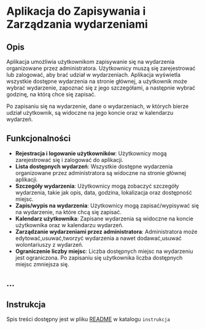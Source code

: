 # Aplikacja do Zapisywania i Zarządzania wydarzeniami

## Opis
Aplikacja umożliwia użytkownikom zapisywanie się na wydarzenia organizowane przez administratora. Użytkownicy muszą się zarejestrować lub zalogować, aby brać udział w wydarzeniach. Aplikacja wyświetla wszystkie dostępne wydarzenia na stronie głównej, a użytkownik może wybrać wydarzenie, zapoznać się z jego szczegółami, a następnie wybrać godzinę, na którą chce się zapisać.

Po zapisaniu się na wydarzenie, dane o wydarzeniach, w których bierze udział użytkownik, są widoczne na jego koncie oraz w kalendarzu wydarzeń.

## Funkcjonalności
- **Rejestracja i logowanie użytkowników**: Użytkownicy mogą zarejestrować się i zalogować do aplikacji.
- **Lista dostępnych wydarzeń**: Wszystkie dostępne wydarzenia organizowane przez administratora są widoczne na stronie głównej aplikacji.
- **Szczegóły wydarzenia**: Użytkownicy mogą zobaczyć szczegóły wydarzenia, takie jak opis, data, godzina, lokalizacja oraz dostępność miejsc.
- **Zapis/wypis na wydarzenia**: Użytkownicy mogą zapisać/wypisywać się na wydarzenie, na które chcą się zapisać.
- **Kalendarz użytkownika**: Zapisane wydarzenia są widoczne na koncie użytkownika oraz w kalendarzu wydarzeń.
- **Zarządzanie wydarzeniami przez administratora**: Administratora może edytować,usuwać,tworzyć wydarzenia a nawet dodawać,usuwać wolontariuszy z wydarzeń.
- **Ograniczenie liczby miejsc**: Liczba dostępnych miejsc na wydarzeniu jest ograniczona. Po zapisaniu się użytkownika liczba dostępnych miejsc zmniejsza się.

## ...


## Instrukcja
Spis treści dostępny jest w pliku [README](instrukcja/README.md) w katalogu `instrukcja`